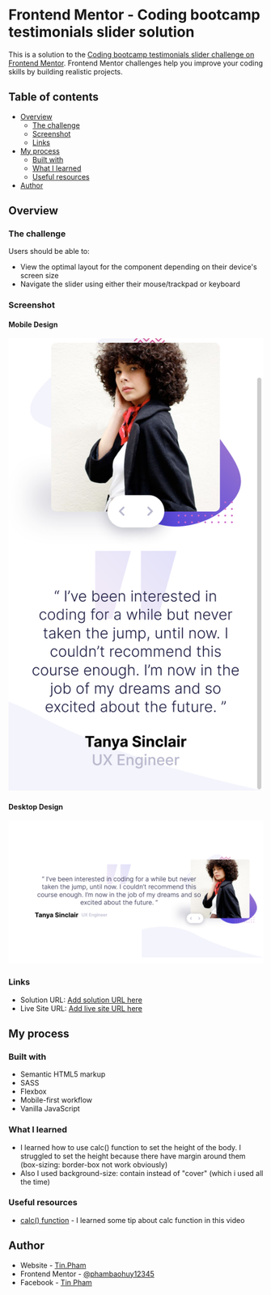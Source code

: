 # Frontend Mentor - Coding bootcamp testimonials slider solution

This is a solution to the [Coding bootcamp testimonials slider challenge on Frontend Mentor](https://www.frontendmentor.io/challenges/coding-bootcamp-testimonials-slider-4FNyLA8JL). Frontend Mentor challenges help you improve your coding skills by building realistic projects. 

## Table of contents

- [Overview](#overview)
  - [The challenge](#the-challenge)
  - [Screenshot](#screenshot)
  - [Links](#links)
- [My process](#my-process)
  - [Built with](#built-with)
  - [What I learned](#what-i-learned)
  - [Useful resources](#useful-resources)
- [Author](#author)


## Overview

### The challenge

Users should be able to:

- View the optimal layout for the component depending on their device's screen size
- Navigate the slider using either their mouse/trackpad or keyboard

### Screenshot

#### Mobile Design
![](./screenshots/mobile-design.png)


#### Desktop Design
![](./screenshots/desktop-design.png)

### Links

- Solution URL: [Add solution URL here](https://your-solution-url.com)
- Live Site URL: [Add live site URL here](https://jolly-blackwell-979cc9.netlify.app/)

## My process

### Built with

- Semantic HTML5 markup
- SASS
- Flexbox
- Mobile-first workflow
- Vanilla JavaScript

### What I learned

- I learned how to use calc() function to set the height of the body. I struggled to set the height because there have margin around them (box-sizing: border-box not work obviously)
- Also I used background-size: contain instead of "cover" (which i used all the time)

### Useful resources

- [calc() function](https://www.youtube.com/watch?v=PKVKwluRTfo&t=630s) - I learned some tip about calc function in this video

## Author

- Website - [Tin.Pham](https://github.com/tin-pham)
- Frontend Mentor - [@phambaohuy12345](https://www.frontendmentor.io/profile/phambaohuy12345)
- Facebook - [Tin Pham](https://www.facebook.com/joseph.webdev)

